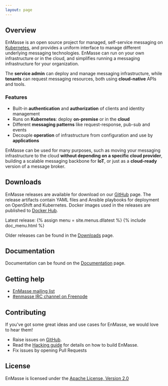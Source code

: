 ```yaml
---
layout: page
---
```

## Overview

EnMasse is an open source project for managed, self-service messaging on [Kubernetes](https://kubernetes.io), and provides a uniform interface to manage different underlying messaging technologies. EnMasse can run on your own infrastructure or in the cloud, and simplifies running a messaging infrastructure for your organization.

The <b>service admin</b> can deploy and manage messaging infrastructure, while <b>tenants</b> can request messaging resources, both using <b>cloud-native</b> APIs and tools.

### Features

* Built-in <b>authentication</b> and <b>authorization</b> of clients and identity management
* Runs on <b>Kubernetes</b>: deploy <b>on-premise</b> or in the <b>cloud</b>
* Different <b>messaging patterns</b> like request-response, pub-sub and events
* Decouple <b>operation</b> of infrastructure from configuration and use by <b>applications</b>

EnMasse can be used for many purposes, such as moving your messaging infrastructure to the cloud <b>without depending on a specific cloud provider</b>, building a scalable messaging backbone for <b>IoT</b>, or just as a <b>cloud-ready</b> version of a message broker.

## Downloads

EnMasse releases are available for download on our [GitHub](https://github.com/EnMasseProject/enmasse/releases) page. The release artifacts contain YAML files and Ansible playbooks for deployment on OpenShift and Kubernetes. Docker images used in the releases are published to [Docker Hub](https://hub.docker.com/r/enmasseproject/).

Latest release:
{% assign menu = site.menus.dllatest %}
{% include doc_menu.html %}

Older releases can be found in the [Downloads](/downloads) page.

## Documentation

Documentation can be found on the [Documentation](/documentation) page.

## Getting help

* [EnMasse mailing list](https://www.redhat.com/mailman/listinfo/enmasse)
* [#enmasse IRC channel on Freenode](https://webchat.freenode.net/?randomnick=1&channels=enmasse&uio=d4)

## Contributing

If you've got some great ideas and use cases for EnMasse, we would love to hear them!

* Raise issues on [GitHub](https://github.com/EnMasseProject/enmasse/issues).
* Read the [Hacking guide](https://github.com/EnMasseProject/enmasse/blob/master/HACKING.md) for details on how to build EnMasse.
* Fix issues by opening Pull Requests

## License

EnMasse is licensed under the [Apache License, Version 2.0](/LICENSE)
